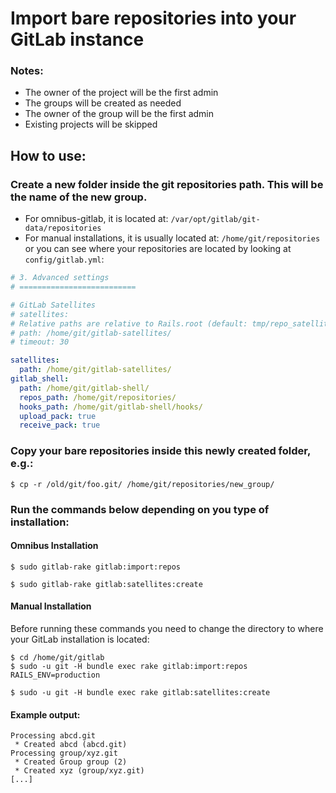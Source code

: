 # Import bare repositories into your GitLab instance

### Notes:

- The owner of the project will be the first admin
- The groups will be created as needed
- The owner of the group will be the first admin
- Existing projects will be skipped

## How to use:

### Create a new folder inside the git repositories path. This will be the name of the new group.

- For omnibus-gitlab, it is located at: `/var/opt/gitlab/git-data/repositories`
- For manual installations, it is usually located at: `/home/git/repositories` or you can see where
your repositories are located by looking at `config/gitlab.yml`:

```yaml
# 3. Advanced settings
# ==========================

# GitLab Satellites
# satellites:
# Relative paths are relative to Rails.root (default: tmp/repo_satellites/)
# path: /home/git/gitlab-satellites/
# timeout: 30

satellites:
  path: /home/git/gitlab-satellites/
gitlab_shell:
  path: /home/git/gitlab-shell/
  repos_path: /home/git/repositories/
  hooks_path: /home/git/gitlab-shell/hooks/
  upload_pack: true
  receive_pack: true

```

### Copy your bare repositories inside this newly created folder, e.g.:

```
$ cp -r /old/git/foo.git/ /home/git/repositories/new_group/
```

### Run the commands below depending on you type of installation:

#### Omnibus Installation

```
$ sudo gitlab-rake gitlab:import:repos
```
```
$ sudo gitlab-rake gitlab:satellites:create
```

#### Manual Installation

Before running these commands you need to change the directory to where your GitLab installation is located:

```
$ cd /home/git/gitlab
$ sudo -u git -H bundle exec rake gitlab:import:repos RAILS_ENV=production
```
```
$ sudo -u git -H bundle exec rake gitlab:satellites:create
```

#### Example output:

```
Processing abcd.git
 * Created abcd (abcd.git)
Processing group/xyz.git
 * Created Group group (2)
 * Created xyz (group/xyz.git)
[...]
```
